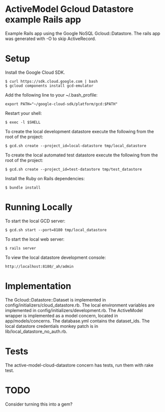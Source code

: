 # ActiveModel Gcloud Datastore example Rails app
Example Rails app using the Google NoSQL Gcloud::Datastore. The rails app was generated with -O 
to skip ActiveRecord.

# Setup
Install the Google Cloud SDK.

    $ curl https://sdk.cloud.google.com | bash
    $ gcloud components install gcd-emulator
    
Add the following line to your ~/.bash_profile:
        
    export PATH="~/google-cloud-sdk/platform/gcd:$PATH"
        
Restart your shell:
        
    $ exec -l $SHELL   

To create the local development datastore execute the following from the root of the project:

    $ gcd.sh create --project_id=local-datastore tmp/local_datastore
    
To create the local automated test datastore execute the following from the root of the project:
    
    $ gcd.sh create --project_id=test-datastore tmp/test_datastore
    
Install the Ruby on Rails dependencies:

    $ bundle install
    
# Running Locally
To start the local GCD server:

    $ gcd.sh start --port=8180 tmp/local_datastore
    
To start the local web server:

    $ rails server
    
To view the local datastore development console:

    http://localhost:8180/_ah/admin

# Implementation
The Gcloud::Datastore::Dataset is implemented in config/initializers/cloud_datastore.rb.
The local environment variables are implemented in config/initializers/development.rb.
The ActiveModel wrapper is implemented as a model concern, located in app/models/concerns.
The database.yml contains the dataset_ids.
The local datastore credentials monkey patch is in lib/local_datastore_no_auth.rb.

# Tests
The active-model-cloud-datastore concern has tests, run them with rake test.

# TODO
Consider turning this into a gem?

